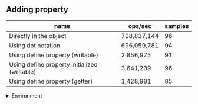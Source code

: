 ## Adding property

|name|ops/sec|samples|
|-|-|-|
|Directly in the object|708,837,144|96|
|Using dot notation|696,059,781|94|
|Using define property (writable)|2,856,975|91|
|Using define property initialized (writable)|3,641,239|96|
|Using define property (getter)|1,428,981|85|


<details>
<summary>Environment</summary>

* __Machine:__ linux x64 | 2 vCPUs | 6.8GB Mem
* __Run:__ Tue Oct 03 2023 00:50:39 GMT+0000 (Coordinated Universal Time)
</details>

